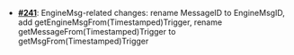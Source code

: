   -  [**#241**](https://github.com/anoma/nspec/pull/241): EngineMsg-related changes: rename MessageID to EngineMsgID,
  add getEngineMsgFrom(Timestamped)Trigger, rename getMessageFrom(Timestamped)Trigger to getMsgFrom(Timestamped)Trigger
